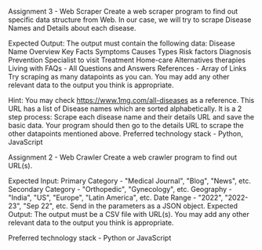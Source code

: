 Assignment 3 - Web  Scraper
Create a web scraper program to find out specific data structure from Web.
In our case, we will try to scrape Disease Names and Details about each disease.

Expected Output:
The output must contain the following data:
Disease Name
Overview
Key Facts
Symptoms
Causes
Types
Risk factors
Diagnosis
Prevention
Specialist to visit
Treatment
Home-care
Alternatives therapies
Living with
FAQs - All Questions and Answers
References - Array of Links
Try scraping as many datapoints as you can.
You may add any other relevant data to the output you think is appropriate.

Hint:
You may check https://www.1mg.com/all-diseases as a reference.
This URL has a list of Disease names which are sorted alphabetically.
It is a 2 step process:
Scrape each disease name and their details URL and save the basic data.
Your program should then go to the details URL to scrape the other datapoints mentioned above.
Preferred technology stack - Python, JavaScript





Assignment 2 - Web Crawler
Create a web crawler program to find out URL(s).

Expected Input:
Primary Category - "Medical Journal", "Blog", "News", etc.
Secondary Category - "Orthopedic", "Gynecology", etc.
Geography - "India", "US", "Europe", "Latin America", etc.
Date Range - "2022", "2022-23", "Sep 22", etc.
Send in the parameters as a JSON object.
Expected Output:
The output must be a CSV file with URL(s).
You may add any other relevant data to the output you think is appropriate.

Preferred technology stack - Python or JavaScript
